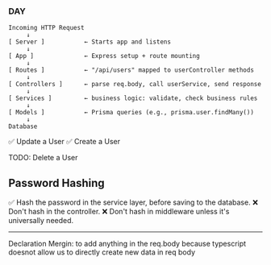 ### DAY

```
Incoming HTTP Request
     ↓
[ Server ]           ← Starts app and listens
     ↓
[ App ]              ← Express setup + route mounting
     ↓
[ Routes ]           ← "/api/users" mapped to userController methods
     ↓
[ Controllers ]      ← parse req.body, call userService, send response
     ↓
[ Services ]         ← business logic: validate, check business rules
     ↓
[ Models ]           ← Prisma queries (e.g., prisma.user.findMany())
     ↓
Database

```

✅ Update a User
✅ Create a User

TODO:
Delete a User

## Password Hashing

✅ Hash the password in the service layer, before saving to the database.
❌ Don't hash in the controller.
❌ Don't hash in middleware unless it's universally needed.

---

Declaration Mergin: to add anything in the req.body because typescript doesnot allow us to directly create new data in req body
